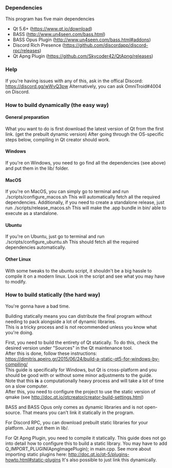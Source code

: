 ### Dependencies

This program has five main dependencies

* Qt 5.6+ (https://www.qt.io/download)
* BASS (http://www.un4seen.com/bass.html)
* BASS Opus Plugin (http://www.un4seen.com/bass.html#addons)
* Discord Rich Presence (https://github.com/discordapp/discord-rpc/releases)
* Qt Apng Plugin (https://github.com/Skycoder42/QtApng/releases)

### Help

If you're having issues with any of this, ask in the offical Discord: https://discord.gg/wWvQ3pw
Alternatively, you can ask OmniTroid#4004 on Discord.

### How to build dynamically (the easy way)

#### General preparation

What you want to do is first download the latest version of Qt from the first link. (get the prebuilt dynamic version)
After going through the OS-specific steps below, compiling in Qt creator should work.

#### Windows

If you're on Windows, you need to go find all the dependencies (see above) and put them in the lib/ folder.

#### MacOS

If you're on MacOS, you can simply go to terminal and run ./scripts/configure_macos.sh
This will automatically fetch all the required dependencies. Additionally, if you need to create a standalone release, just run ./scripts/release_macos.sh
This will make the .app bundle in bin/ able to execute as a standalone.

#### Ubuntu

If you're on Ubuntu, just go to terminal and run ./scripts/configure_ubuntu.sh
This should fetch all the required dependencies automatically.  

#### Other Linux

With some tweaks to the ubuntu script, it shouldn't be a big hassle to compile it on a modern linux. Look in the script and see what you may have to modify.

### How to build statically (the hard way)

You're gonna have a bad time.
  
Building statically means you can distribute the final program without needing to pack alongside a lot of dynamic libraries.  
This is a tricky process and is not recommended unless you know what you're doing.  

First, you need to build the entirety of Qt statically. To do this, check the desired version under "Sources" in the Qt maintenance tool.  
After this is done, follow these instructions: https://dimitris.apeiro.gr/2015/06/24/build-a-static-qt5-for-windows-by-compiling/  
This guide is specifically for Windows, but Qt is cross-platform and you should be good with or without some minor adjustments to the guide.  
Note that this **is** a computationally heavy process and will take a lot of time on a slow computer.  
After this, you need to configure the project to use the static version of qmake (see http://doc.qt.io/qtcreator/creator-build-settings.html)

BASS and BASS Opus only comes as dynamic libraries and is not open-source. That means you can't link it statically in the program.  

For Discord RPC, you can download prebuilt static libraries for your platform. Just put them in lib/.

For Qt Apng Plugin, you need to compile it statically. This guide does not go into detail how to configure this to build a static library. You may have to add Q_IMPORT_PLUGIN(ApngImagePlugin); in main.cpp. See more about importing static plugins here: http://doc.qt.io/qt-5/plugins-howto.html#static-plugins
It's also possible to just link this dynamically.

